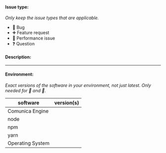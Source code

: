 #### Issue type:

_Only keep the issue types that are applicable._

- :bug: Bug
- :heavy_plus_sign: Feature request
- :snail: Performance issue
- :question: Question

#### Description:

____
#### Environment:

_Exact versions of the software in your environment, not just *latest*. Only needed for :bug: and :snail:._

| software         | version(s)
| ---------------- | -------
| Comunica Engine  | <!-- In most cases, this will be the version of `@comunica/query-sparql` -->
| node             |
| npm              | <!-- Only if installed using npm -->
| yarn             | <!-- Only if installed using yarn -->
| Operating System |
